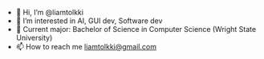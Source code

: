 - 👋 Hi, I’m @liamtolkki
- 👀 I’m interested in AI, GUI dev, Software dev
- 🌱 Current major: Bachelor of Science in Computer Science (Wright State University)
- 📫 How to reach me liamtolkki@gmail.com

<!---
liamtolkki/liamtolkki is a ✨ special ✨ repository because its `README.md` (this file) appears on your GitHub profile.
You can click the Preview link to take a look at your changes.
--->
